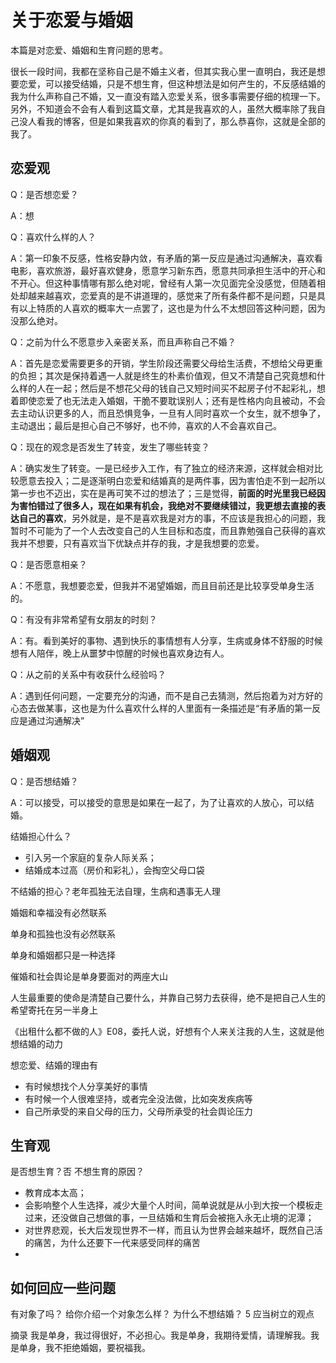 # 关于恋爱与婚姻


本篇是对恋爱、婚姻和生育问题的思考。

<!--more-->

很长一段时间，我都在坚称自己是不婚主义者，但其实我心里一直明白，我还是想要恋爱，可以接受结婚，只是不想生育，但这种想法是如何产生的，不反感结婚的我为什么声称自己不婚，又一直没有踏入恋爱关系，很多事需要仔细的梳理一下。另外，不知道会不会有人看到这篇文章，尤其是我喜欢的人，虽然大概率除了我自己没人看我的博客，但是如果我喜欢的你真的看到了，那么恭喜你，这就是全部的我了。

## 恋爱观

Q：是否想恋爱？

A：想

Q：喜欢什么样的人？

A：第一印象不反感，性格安静内敛，有矛盾的第一反应是通过沟通解决，喜欢看电影，喜欢旅游，最好喜欢健身，愿意学习新东西，愿意共同承担生活中的开心和不开心。但这种事情哪有那么绝对呢，曾经有人第一次见面完全没感觉，但随着相处却越来越喜欢，恋爱真的是不讲道理的，感觉来了所有条件都不是问题，只是具有以上特质的人喜欢的概率大一点罢了，这也是为什么不太想回答这种问题，因为没那么绝对。

Q：之前为什么不愿意步入亲密关系，而且声称自己不婚？

A：首先是恋爱需要更多的开销，学生阶段还需要父母给生活费，不想给父母更重的负担；其次是保持着遇一人就是终生的朴素价值观，但又不清楚自己究竟想和什么样的人在一起；然后是不想花父母的钱自己又短时间买不起房子付不起彩礼，想着即使恋爱了也无法走入婚姻，干脆不要耽误别人；还有是性格内向且被动，不会去主动认识更多的人，而且恐惧竞争，一旦有人同时喜欢一个女生，就不想争了，主动退出；最后是担心自己不够好，也不帅，喜欢的人不会喜欢自己。

Q：现在的观念是否发生了转变，发生了哪些转变？

A：确实发生了转变。一是已经步入工作，有了独立的经济来源，这样就会相对比较愿意去投入；二是逐渐明白恋爱和结婚真的是两件事，因为害怕走不到一起所以第一步也不迈出，实在是再可笑不过的想法了；三是觉得，**前面的时光里我已经因为害怕错过了很多人，现在如果有机会，我绝对不要继续错过，我更想去直接的表达自己的喜欢**，另外就是，是不是喜欢我是对方的事，不应该是我担心的问题，我暂时不可能为了一个人去改变自己的人生目标和态度，而且靠勉强自己获得的喜欢我并不想要，只有喜欢当下优缺点并存的我，才是我想要的恋爱。

Q：是否愿意相亲？

A：不愿意，我想要恋爱，但我并不渴望婚姻，而且目前还是比较享受单身生活的。

Q：有没有非常希望有女朋友的时刻？

A：有。看到美好的事物、遇到快乐的事情想有人分享，生病或身体不舒服的时候想有人陪伴，晚上从噩梦中惊醒的时候也喜欢身边有人。

Q：从之前的关系中有收获什么经验吗？

A：遇到任何问题，一定要充分的沟通，而不是自己去猜测，然后抱着为对方好的心态去做某事，这也是为什么喜欢什么样的人里面有一条描述是“有矛盾的第一反应是通过沟通解决”

## 婚姻观

Q：是否想结婚？

A：可以接受，可以接受的意思是如果在一起了，为了让喜欢的人放心，可以结婚。

结婚担心什么？

- 引入另一个家庭的复杂人际关系；
- 结婚成本过高（房价和彩礼），会掏空父母口袋

不结婚的担心？老年孤独无法自理，生病和遇事无人理

‌婚姻和幸福没有必然联系

‌单身和孤独也没有必然联系

‌单身和婚姻都只是一种选择

催婚和社会舆论是单身要面对的两座大山

人生最重要的使命是清楚自己要什么，并靠自己努力去获得，绝不是把自己人生的希望寄托在另一半身上

《出租什么都不做的人》E08，委托人说，好想有个人来关注我的人生，这就是他想结婚的动力

想恋爱、结婚的理由有

- 有时候想找个人分享美好的事情
- 有时候一个人很难坚持，或者完全没法做，比如突发疾病等
- 自己所承受的来自父母的压力，父母所承受的社会舆论压力

## 生育观

是否想生育？否
不想生育的原因？

- 教育成本太高；
- 会影响整个人生选择，减少大量个人时间，简单说就是从小到大按一个模板走过来，还没做自己想做的事，一旦结婚和生育后会被拖入永无止境的泥潭；
- 对世界悲观，长大后发现世界不一样，而且认为世界会越来越坏，既然自己活的痛苦，为什么还要下一代来感受同样的痛苦
- 



## 如何回应一些问题

有对象了吗？
给你介绍一个对象怎么样？
为什么不想结婚？
5 应当树立的观点

摘录
我是单身，我过得很好，不必担心。我是单身，我期待爱情，请理解我。我是单身，我不拒绝婚姻，要祝福我。











